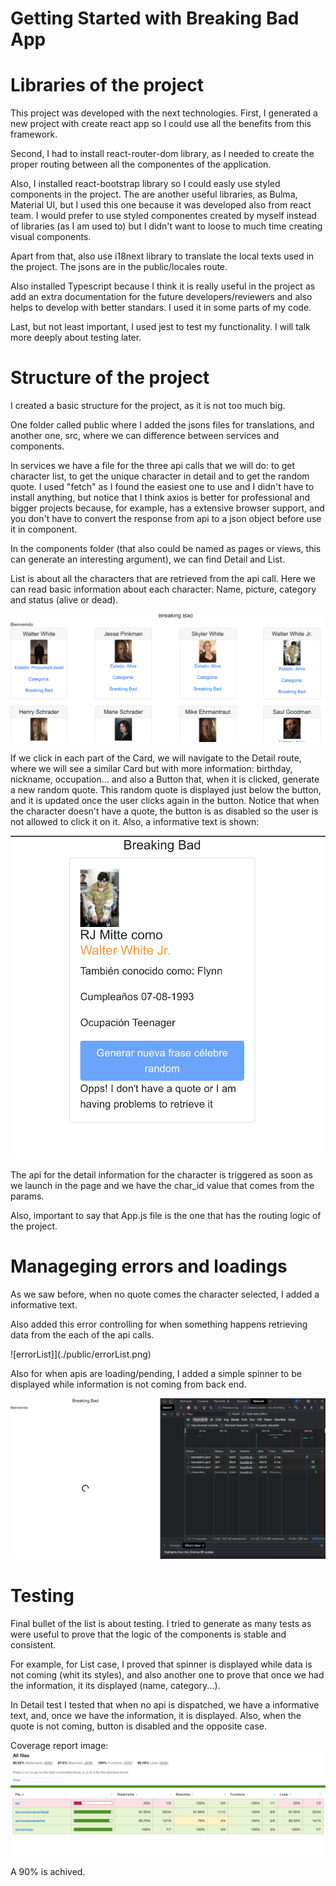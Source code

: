 # Getting Started with Breaking Bad App
# Libraries of the project

This project was developed with the next technologies.
First, I generated a new project with create react app so I could use all the benefits from this framework.

Second, I had to install react-router-dom library, as I needed to create the proper routing between all the componentes of the application.

Also, I installed react-bootstrap library so I could easly use styled components in the project. The are another useful libraries, as Bulma, Material UI, but I used this one because it was developed also from react team.
I would prefer to use styled componentes created by myself instead of libraries (as I am used to) but I didn't want to loose to much time creating visual components.

Apart from that, also use i18next library to translate the local texts used in the project. The jsons are in the public/locales route.

Also installed Typescript because I think it is really useful in the project as add an extra documentation for the future developers/reviewers and also helps to develop with better standars. I used it in some parts of my code.

Last, but not least important, I used jest to test my functionality. I will talk more deeply about testing later.

# Structure of the project

I created a basic structure for the project, as it is not too much big.

One folder called public where I added the jsons files for translations, and another one, src, where we can difference between services and components. 

In services we have a file for the three api calls that we will do: to get character list, to get the unique character in detail and to get the random quote.
I used "fetch" as I found the easiest one to use and I didn't have to install anything, but notice that I think axios is better for professional and bigger projects because, for example, has a extensive browser support, and you don't have to convert the response from api to a json object before use it in component.

In the components folder (that also could be named as pages or views, this can generate an interesting argument), we can find Detail and List.

List is about all the characters that are retrieved from the api call. Here we can read basic information about each character: Name, picture, category and status (alive or dead).

![no Quote](./public/List.png)

If we click in each part of the Card, we will navigate to the Detail route, where we will see a similar Card but with more information: birthday, nickname, occupation... and also a Button that, when it is clicked, generate a new random quote.
This random quote is displayed just below the button, and it is updated once the user clicks again in the button.
Notice that when the character doesn't have a quote, the button is as disabled so the user is not allowed to click it on it. Also, a informative text is shown: 

![no Quote](./public/noQuote.png)

The api for the detail information for the character is triggered as soon as we launch in the page and we have the char_id value that comes from the params.

Also, important to say that App.js file is the one that has the routing logic of the project.

# Manageging errors and loadings

As we saw before, when no quote comes the character selected, I added a informative text.

Also added this error controlling for when something happens retrieving data from the each of the api calls.

![errorList]](./public/errorList.png)

Also for when apis are loading/pending, I added a simple spinner to be displayed while information is not coming from back end.

![Loading](./public/loading.png)

# Testing

Final bullet of the list is about testing. I tried to generate as many tests as were useful to prove that the logic of the components is stable and consistent.

For example, for List case, I proved that spinner is displayed while data is not coming (whit its styles), and also another one to prove that once we had the information, it its displayed (name, category...).

In Detail test I tested that when no api is dispatched, we have a informative text, and, once we have the information, it is displayed.
Also, when the quote is not coming, button is disabled and the opposite case.

Coverage report image:
![Coverage](./public/coverage.png)

A 90% is achived.